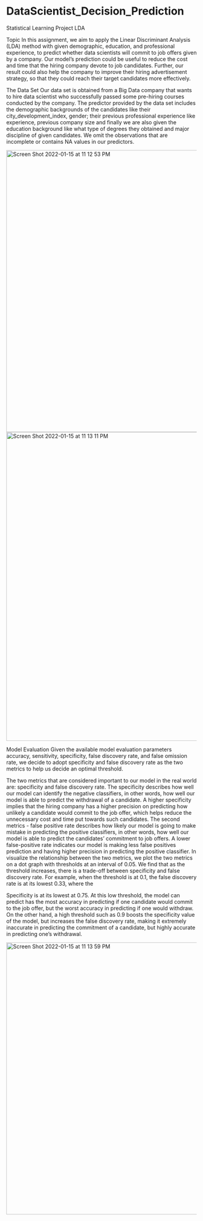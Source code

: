 # DataScientist_Decision_Prediction
Statistical Learning Project LDA


Topic
In this assignment, we aim to apply the Linear Discriminant Analysis (LDA) method with given demographic, education, and professional experience, to predict whether data scientists will commit to job offers given by a company. Our model’s prediction could be useful to reduce the cost and time that the hiring company devote to job candidates. Further, our result could also help the company to improve their hiring advertisement strategy, so that they could reach their target candidates more effectively.

The Data Set
Our data set is obtained from a Big Data company that wants to hire data scientist who successfully passed some pre-hiring courses conducted by the company. The predictor provided by the data set includes the demographic backgrounds of the candidates like their city_development_index, gender; their previous professional experience like experience, previous company size and finally we are also given the education background like what type of degrees they obtained and major discipline of given candidates. We omit the observations that are incomplete or contains NA values in our predictors.

<img width="744" alt="Screen Shot 2022-01-15 at 11 12 53 PM" src="https://user-images.githubusercontent.com/93837295/149647026-db2cbfca-da0a-4c27-8c62-7cf92a8d9357.png">

<img width="815" alt="Screen Shot 2022-01-15 at 11 13 11 PM" src="https://user-images.githubusercontent.com/93837295/149647034-a24eda4c-6678-4a1d-8ced-e966160d7f84.png">


Model Evaluation
Given the available model evaluation parameters accuracy, sensitivity, specificity, false discovery rate, and false omission rate, we decide to adopt specificity and false discovery rate as the two metrics to help us decide an optimal threshold.

The two metrics that are considered important to our model in the real world are: specificity and false discovery rate. The specificity describes how well our model can identify the negative classifiers, in other words, how well our model is able to predict the withdrawal of a candidate. A higher specificity implies that the hiring company has a higher precision on predicting how unlikely a candidate would commit to the job offer, which helps reduce the unnecessary cost and time put towards such candidates. The second metrics - false positive rate describes how likely our model is going to make mistake in predicting the positive classifiers, in other words, how well our model is able to predict the candidates’ commitment to job offers. A lower false-positive rate indicates our model is making less false positives prediction and having higher precision in predicting the positive classifier. In visualize the relationship between the two metrics, we plot the two metrics on a dot graph with thresholds at an interval of 0.05. We find that as the threshold increases, there is a trade-off between specificity and false discovery rate. For example, when the threshold is at 0.1, the false discovery rate is at its lowest 0.33, where the

Specificity is at its lowest at 0.75. At this low threshold, the model can predict has the most accuracy in predicting if one candidate would commit to the job offer, but the worst accuracy in predicting if one would withdraw. On the other hand, a high threshold such as 0.9 boosts the specificity value of the model, but increases the false discovery rate, making it extremely inaccurate in predicting the commitment of a candidate, but highly accurate in predicting one’s withdrawal.

<img width="718" alt="Screen Shot 2022-01-15 at 11 13 59 PM" src="https://user-images.githubusercontent.com/93837295/149647052-621ec41d-bc14-4eab-9d04-c53ab1777955.png">
